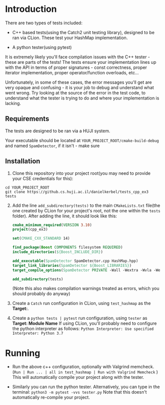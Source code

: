 # Introduction

There are two types of tests included:
- C++ based tests(using the Catch2 unit testing library), designed to be ran via CLion. These test your HashMap implementation.

- A python tester(using pytest) 

It is extremely likely you'll face compilation issues  with the C++ tester - these are parts of
 the tests!
The tests ensure your implementation lines up with the API in terms of proper signatures - const correctness, proper
iterator implementation, proper operator/function overloads, etc...

Unfortunately, in some of these cases, the error messages you'll get are very opaque and confusing - it is your job to
debug and understand what went wrong. Try looking at the source of the error in the test code, to understand what the
tester is trying to do and where your implementation is lacking.


## Requirements
The tests are designed to be ran via a HUJI system.

Your executable should be located at `YOUR_PROJECT_ROOT/cmake-build-debug` and named `SpamDetector`,
if it isn't - make sure 

## Installation

1. Clone this repository into your project root(you may need to provide your CSE credentials for this):

```shell script
cd YOUR_PROJECT_ROOT
git clone https://github.cs.huji.ac.il/danielkerbel/tests_cpp_ex3 tests
```

2. Add the line `add_subdirectory(tests)` to the main `CMakeLists.txt` file(the one created by CLion
for your project's root, not the one within the `tests` folder). 
After adding the line, it should look like this:
    ```cmake
    cmake_minimum_required(VERSION 3.10)
    project(cpp_ex3)
    
    set(CMAKE_CXX_STANDARD 14)
    
    find_package(Boost COMPONENTS filesystem REQUIRED)
    include_directories(${Boost_INCLUDE_DIR})
    
    add_executable(SpamDetector SpamDetector.cpp HashMap.hpp)
    target_link_libraries(SpamDetector ${Boost_LIBRARIES})
    target_compile_options(SpamDetector PRIVATE -Wall -Wextra -Wvla -Werror)
    
    add_subdirectory(tests)
    
    ```
    (Note this also makes compilation warnings treated as errors, which you should probably do anyway)

3. Create a `Catch` run configuration in CLion, using `test_hashmap` as the **Target:**.

4. Create a `python tests | pytest` run configuration, using `tester` as **Target: Module Name**
   If using CLion, you'll probably need to configure the python interpreter as follows:
   `Python Interpreter: Use specified Interpreter: Python 3.7`
  

# Running

- Run the above c++ configuration, optionally with Valgrind memcheck.(`Run | Run ... | all in
 test_hashmap | Run with Valgrind Memcheck` ) This will automatically
 compile your project along with the tester.
 
- Similarly you can run the python tester. Alternatively, you can type in the terminal: 
  `python3 -m pytest -vvs tester.py`
  Note that this doesn't automatically re-compile your project. 

